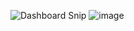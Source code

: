 ![Dashboard Snip](https://github.com/RajatPawar1297/HR---Dashboard---MySQL---PowerBI/assets/130127312/9eea8491-4969-4d20-9a1a-3d6736011e28)
![image](https://github.com/RajatPawar1297/HR---Dashboard---MySQL---PowerBI/assets/130127312/b5c7b85b-33e0-4e5d-afb4-dce4ac64bb9e)

